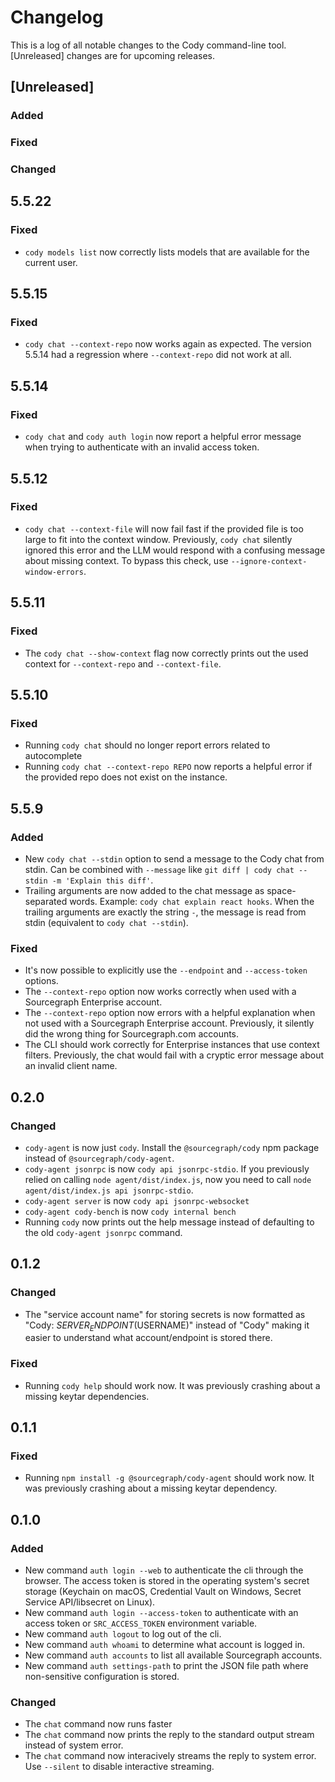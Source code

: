 # Changelog

This is a log of all notable changes to the Cody command-line tool. [Unreleased] changes are for upcoming releases.

## [Unreleased]

### Added

### Fixed

### Changed

## 5.5.22

### Fixed

- `cody models list` now correctly lists models that are available for the current user.

## 5.5.15

### Fixed

- `cody chat --context-repo` now works again as expected. The version 5.5.14 had
  a regression where `--context-repo` did not work at all.

## 5.5.14

### Fixed

- `cody chat` and `cody auth login` now report a helpful error message when trying to authenticate with an invalid access token.

## 5.5.12

### Fixed

- `cody chat --context-file` will now fail fast if the provided file is too
  large to fit into the context window. Previously, `cody chat` silently ignored
  this error and the LLM would respond with a confusing message about missing
  context. To bypass this check, use `--ignore-context-window-errors`.

## 5.5.11

### Fixed

- The `cody chat --show-context` flag now correctly prints out the used context for `--context-repo` and `--context-file`.

## 5.5.10

### Fixed

- Running `cody chat` should no longer report errors related to autocomplete
- Running `cody chat --context-repo REPO` now reports a helpful error if the provided repo does not exist on the instance.

## 5.5.9

### Added

- New `cody chat --stdin` option to send a message to the Cody chat from stdin. Can be combined with `--message` like `git diff | cody chat --stdin -m 'Explain this diff'`.
- Trailing arguments are now added to the chat message as space-separated words. Example: `cody chat explain react hooks`. When the trailing arguments are exactly the string `-`, the message is read from stdin (equivalent to `cody chat --stdin`).

### Fixed

- It's now possible to explicitly use the `--endpoint` and `--access-token` options.
- The `--context-repo` option now works correctly when used with a Sourcegraph Enterprise account.
- The `--context-repo` option now errors with a helpful explanation when not used with a Sourcegraph Enterprise account. Previously, it silently did the wrong thing for Sourcegraph.com accounts.
- The CLI should work correctly for Enterprise instances that use context filters. Previously, the chat would fail with a cryptic error message about an invalid client name.

## 0.2.0

### Changed

- `cody-agent` is now just `cody`. Install the `@sourcegraph/cody` npm package instead of `@sourcegraph/cody-agent`.
- `cody-agent jsonrpc` is now `cody api jsonrpc-stdio`. If you previously relied on calling `node agent/dist/index.js`, now you need to call `node agent/dist/index.js api jsonrpc-stdio`.
- `cody-agent server` is now `cody api jsonrpc-websocket`
- `cody-agent cody-bench` is now `cody internal bench`
- Running `cody` now prints out the help message instead of defaulting to the old `cody-agent jsonrpc` command.

## 0.1.2

### Changed

- The "service account name" for storing secrets is now formatted as "Cody:
  $SERVER_ENDPOINT ($USERNAME)" instead of "Cody" making it easier to
  understand what account/endpoint is stored there.

### Fixed

- Running `cody help` should work now. It was previously crashing about a missing keytar dependencies.

## 0.1.1

### Fixed

- Running `npm install -g @sourcegraph/cody-agent` should work now. It was previously crashing about a missing keytar dependency.

## 0.1.0

### Added

- New command `auth login --web` to authenticate the cli through the browser. The access token is stored in the operating system's secret storage (Keychain on macOS, Credential Vault on Windows, Secret Service API/libsecret on Linux).
- New command `auth login --access-token` to authenticate with an access token or `SRC_ACCESS_TOKEN` environment variable.
- New command `auth logout` to log out of the cli.
- New command `auth whoami` to determine what account is logged in.
- New command `auth accounts` to list all available Sourcegraph accounts.
- New command `auth settings-path` to print the JSON file path where non-sensitive configuration is stored.

### Changed

- The `chat` command now runs faster
- The `chat` command now prints the reply to the standard output stream instead of system error.
- The `chat` command now interacively streams the reply to system error. Use `--silent` to disable interactive streaming.
